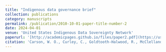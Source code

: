 ```yaml
---
title: "Indigenous data governance brief"
collection: publications
category: manuscripts
permalink: /publication/2010-10-01-paper-title-number-2
date: 2024-04-01
venue: 'United States Indigenous Data Sovereignty Network'
paperurl: '[http://academicpages.github.io/files/paper2.pdf](https://usindigenousdatanetwork.org/wp-content/uploads/2024/10/Indigenous-Data-Governance-Brief-FINAL.pdf](https://usindigenousdatanetwork.org/wp-content/uploads/2024/10/Indigenous-Data-Governance-Brief-FINAL.pdf)'
citation: 'Carson, W. O., Curley, C., Goldtooth-Halwood, R., McClelland, D. J., Carroll, S. R., Yuan, N. P., Carvajal, S., & Cordova-Marks, F. M. (2024). &quot;Indigenous data governance brief.&quot; <i>United States Indigenous Data Sovereignty Network </i>.'
---
```

